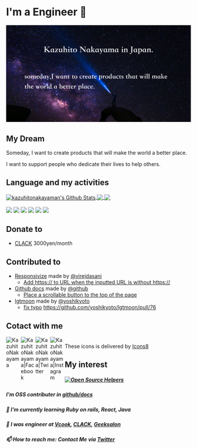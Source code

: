 # I'm a Engineer 🙋‍
<img src="./images/Github_profile_img.png">

## My Dream
Someday, I want to create products that will make the world a better place.

I want to support people who dedicate their lives to help others.

## Language and my activities
<a href="https://github.com/anuraghazra/github-readme-stats">
  <img align="center" alt="kazuhitonakayaman's Github Stats" src="https://github-readme-stats.vercel.app/api?username=kazuhitonakayama&show_icons=true&hide_border=true&count_private=true&include_all_commits=true&bg_color=30,e96443,904e95&title_color=fff&text_color=fff&icon_color=fff" />
</a>
<a href="https://github.com/anuraghazra/github-readme-stats">
  <img align="center" src="https://github-readme-stats.anuraghazra1.vercel.app/api/top-langs/?username=kazuhitonakayama&hide_border=true&layout=compact&bg_color=30,e96443,904e95&title_color=fff&text_color=fff&icon_color=fff"" />
</a>
<a href="https://github.com/anuraghazra/github-readme-stats">
  <img align="center" src="https://github-profile-trophy.vercel.app/?username=kazuhitonakayama&theme=monokai" />
</a>

<br>
<br>
<span><img width="30px" src="https://img.icons8.com/dusk/128/000000/html-5.png"/></span>
<span><img width="30px" src="https://img.icons8.com/dusk/64/000000/css3.png"/></span>
<span><img width="30px" src="https://img.icons8.com/dusk/64/000000/javascript.png"/></span>
<span><img width="30px" src="https://img.icons8.com/dusk/128/000000/wordpress.png"/></span>
<span><img width="30px" src="https://img.icons8.com/bubbles/100/000000/react.png"/></span>
<span><img width="30px" src="https://img.icons8.com/dusk/128/000000/java-coffee-cup-logo.png"/></span>

## Donate to
- [CLACK](https://clack.ne.jp/) 3000yen/month

## Contributed to 

- [Responsivize](https://github.com/virejdasani/Responsivize) made by [@virejdasani](https://github.com/virejdasani)  
  - [Add https:// to URL when the inputted URL is without https://](https://github.com/virejdasani/Responsivize/pull/9)
- [Github docs](https://github.com/github/docs) made by [@github](https://github.com/github)
  - [Place a scrollable button to the top of the page](https://github.com/github/docs/pull/2243)
- [lgtmoon](https://github.com/yoshikyoto/lgtmoon) made by [@yoshikyoto](https://github.com/yoshikyoto)
  - [fix typo](https://github.com/yoshikyoto/lgtmoon/pull/76)
https://github.com/yoshikyoto/lgtmoon/pull/76
                                                                              
## Cotact with me

<a href="https://k-creative.tech"><img align="left" alt="KazuhitoNakayama" width="40px" src="https://img.icons8.com/clouds/100/000000/globe.png" /></a>
<a href="https://www.facebook.com/profile.php?id=100017914184991"><img align="left" alt="KazuhitoNakayama|Facebook" width="40px" src="https://img.icons8.com/clouds/100/000000/facebook-new.png" /></a>
<a href="https://twitter.com/facultyoflaw11"><img align="left" alt="KazuhitoNakayama|Twitter" width="40px" src="https://img.icons8.com/clouds/100/000000/twitter.png" /></a>
<a href="https://www.instagram.com/kazuhito_nakayama/"><img align="left" alt="KazuhitoNakayama|Instagram" width="40px" src="https://img.icons8.com/clouds/100/000000/instagram-new.png" /></a>
<br>
These icons is delivered by [Icons8](https://icons8.com/)

## My interest

##### [![Open Source Helpers](https://www.codetriage.com/rails/rails/badges/users.svg)](https://www.codetriage.com/rails/rails)
##### I'm OSS contributer in [github/docs](https://github.com/github/docs/)
##### 🌱 I’m currently learning Ruby on rails, React, Java
#####  👯 I was engineer at [Vcook](https://vcook.jp/), [CLACK](https://clack.ne.jp/), [Geeksalon](https://geek-salon.com/)
#####  📫 How to reach me: Contact Me via [Twitter](https://twitter.com/candle_hub)
